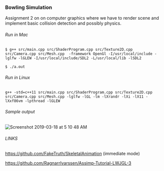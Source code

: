 ### Bowling Simulation
Assignment 2 on on computer graphics where we have to render scene and implement basic collision detection and possibly physics.


###### Run in Mac
```
$ g++ src/main.cpp src/ShaderProgram.cpp src/Texture2D.cpp src/Camera.cpp src/Mesh.cpp  -framework OpenGl -I/usr/local/include -lglfw -lGLEW -I/usr/local/include/SDL2 -L/usr/local/lib -lSDL2

$ ./a.out
```

###### Run in Linux
```
g++ -std=c++11 src/main.cpp src/ShaderProgram.cpp src/Texture2D.cpp src/Camera.cpp src/Mesh.cpp -lglfw -lGL -lm -lXrandr -lXi -lX11 -lXxf86vm -lpthread -lGLEW
```
###### Sample output

![Screenshot 2019-03-18 at 5 10 48 AM](https://user-images.githubusercontent.com/17334660/54499890-ed52c200-493c-11e9-8ebf-cc09bcfd1fe8.png)


###### LINKS
https://github.com/FakeTruth/SkeletalAnimation (immediate mode)

https://github.com/RagnarrIvarssen/Assimp-Tutorial-LWJGL-3

